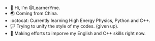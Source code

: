 - 👋 Hi, I’m @LearnerYme.
- 🌏 Coming from China.
- :octocat: Currently learning High Energy Physics, Python and C++.
- 🏳️ Trying to unify the style of my codes. (given up).
- 💪 Making efforts to imporve my English and C++ skills right now.

<!---
LearnerYme/LearnerYme is a ✨ special ✨ repository because its `README.md` (this file) appears on your GitHub profile.
You can click the Preview link to take a look at your changes.
--->
